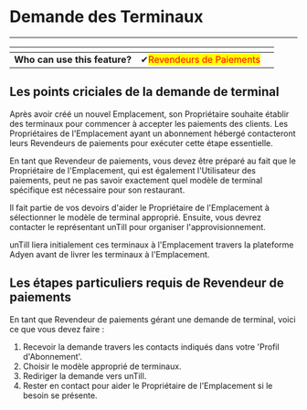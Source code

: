 # Demande des Terminaux

--------

<table data-card-size="large" data-view="cards"><thead><tr><th></th><th></th><th></th></tr></thead><tbody><tr><td><strong>Who can use this feature?</strong></td><td><span data-gb-custom-inline data-tag="emoji" data-code="2714">✔</span><mark style="color:red;">Revendeurs de Paiements</mark></td><td></td></tr></tbody></table>

## Les points criciales de la demande de terminal

Après avoir créé un nouvel Emplacement, son Propriétaire souhaite établir des terminaux pour commencer à accepter les paiements des clients. Les Propriétaires de l'Emplacement ayant un abonnement hébergé contacteront leurs Revendeurs de paiements pour exécuter cette étape essentielle.

En tant que Revendeur de paiements, vous devez être préparé au fait que le Propriétaire de l'Emplacement, qui est également l'Utilisateur des paiements, peut ne pas savoir exactement quel modèle de terminal spécifique est nécessaire pour son restaurant.

Il fait partie de vos devoirs d'aider le Propriétaire de l'Emplacement à sélectionner le modèle de terminal approprié. Ensuite, vous devrez contacter le représentant unTill pour organiser l'approvisionnement.

unTill liera initialement ces terminaux à l'Emplacement travers la plateforme Adyen avant de livrer les terminaux à l'Emplacement.

## Les étapes particuliers requis de Revendeur de paiements

En tant que Revendeur de paiements gérant une demande de terminal, voici ce que vous devez faire :

1. Recevoir la demande travers les contacts indiqués dans votre 'Profil d'Abonnement'.
2. Choisir le modèle approprié de terminaux.
3. Rediriger la demande vers unTill.
4. Rester en contact pour aider le Propriétaire de l'Emplacement si le besoin se présente.

